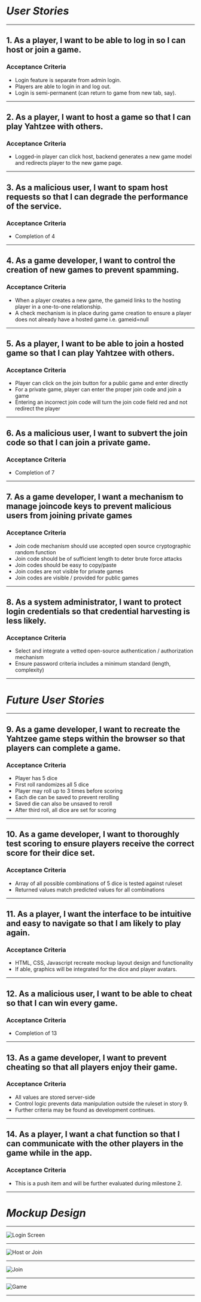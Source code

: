 # ***User Stories*** 
---
## 1. As a player, I want to be able to log in so I can host or join a game.
### Acceptance Criteria  
- Login feature is separate from admin login.
- Players are able to login in and log out.
- Login is semi-permanent (can return to game from new tab, say).

---
## 2. As a player, I want to host a game so that I can play Yahtzee with others.
### Acceptance Criteria
- Logged-in player can click host, backend generates a new game model and redirects player to the new game page.

--- 
## 3. As a malicious user, I want to spam host requests so that I can degrade the performance of the service.
### Acceptance Criteria 
- Completion of 4

---
## 4. As a game developer, I want to control the creation of new games to prevent spamming.
### Acceptance Criteria 
- When a player creates a new game, the gameid links to the hosting player in a one-to-one relationship.
- A check mechanism is in place during game creation to ensure a player does not already have a hosted game i.e. gameid=null

---
## 5. As a player, I want to be able to join a hosted game so that I can play Yahtzee with others.
### Acceptance Criteria
- Player can click on the join button for a public game and enter directly
- For a private game, player can enter the proper join code and join a game 
- Entering an incorrect join code will turn the join code field red and not redirect the player

---
## 6. As a malicious user, I want to subvert the join code so that I can join a private game.
### Acceptance Criteria 
- Completion of 7

---
## 7. As a game developer, I want a mechanism to manage joincode keys to prevent malicious users from joining private games
### Acceptance Criteria
- Join code mechanism should use accepted open source cryptographic random function
- Join code should be of sufficient length to deter brute force attacks
- Join codes should be easy to copy/paste
- Join codes are not visible for private games
- Join codes are visible / provided for public games

---
## 8. As a system administrator, I want to protect login credentials so that credential harvesting is less likely.
### Acceptance Criteria
- Select and integrate a vetted open-source authentication / authorization mechanism
- Ensure password criteria includes a minimum standard (length, complexity)

---
# ***Future User Stories***
---
## 9. As a game developer, I want to recreate the Yahtzee game steps within the browser so that players can complete a game. 
### Acceptance Criteria
- Player has 5 dice
- First roll randomizes all 5 dice
- Player may roll up to 3 times before scoring
- Each die can be saved to prevent rerolling
- Saved die can also be unsaved to reroll
- After third roll, all dice are set for scoring

---
## 10. As a game developer, I want to thoroughly test scoring to ensure players receive the correct score for their dice set.
### Acceptance Criteria
- Array of all possible combinations of 5 dice is tested against ruleset
- Returned values match predicted values for all combinations

---
## 11. As a player, I want the interface to be intuitive and easy to navigate so that I am likely to play again.
### Acceptance Criteria
- HTML, CSS, Javascript recreate mockup layout design and functionality
- If able, graphics will be integrated for the dice and player avatars.

---
## 12. As a malicious user, I want to be able to cheat so that I can win every game.
### Acceptance Criteria
- Completion of 13 

---
## 13. As a game developer, I want to prevent cheating so that all players enjoy their game.
### Acceptance Criteria
- All values are stored server-side
- Control logic prevents data manipulation outside the ruleset in story 9.
- Further criteria may be found as development continues.

---
## 14. As a player, I want a chat function so that I can communicate with the other players in the game while in the app.
### Acceptance Criteria
- This is a push item and will be further evaluated during milestone 2.

---
# ***Mockup Design***

---
![Login Screen](/docs/login.PNG "Login Screen")

---
![Host or Join](/docs/select_game.PNG "Host or Join Screen")

---
![Join](/docs/join.PNG "Join Screen")

---
![Game](/docs/main.PNG "Game Screen")

---

